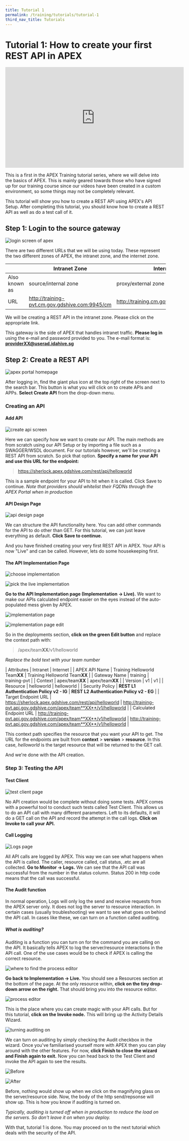 ```yaml
---
title: Tutorial 1
permalink: /training/tutorials/tutorial-1
third_nav_title: Tutorials
---
```


# Tutorial 1: How to create your first REST API in APEX

<div class="youtube">
  
<iframe width="560" height="315" src="https://www.youtube.com/embed/kSWJ5Rov9vE" frameborder="0" allow="accelerometer; autoplay; clipboard-write; encrypted-media; gyroscope; picture-in-picture" allowfullscreen></iframe>
  
</div>

This is a first in the APEX Training tutorial series, where we will delve into the basics of APEX. This is mainly geared towards those who have signed up for our training course since our videos have been created in a custom environment, so some things may not be completely relevant. 

This tutorial will show you how to create a REST API using APEX's API Setup. After completing this tutorial, you should know how to create a REST API as well as do a test call of it.

## Step 1: Login to the source gateway

![login screen of apex](/images/tutorial-1/1-login.png "Login to the corect gateway!!")

There are two different URLs that we will be using today. These represent the two different zones of APEX, the intranet zone, and the internet zone.

|               | Intranet Zone        | Internet Zone       |
| ------------- | -------------------- | ------------------- |
| Also known as | source/internal zone | proxy/external zone |
| URL           | <http://training-pvt.cm.gov.gdshive.com:9945/cm> | <http://training.cm.gov.gdshive.com:9945/cm> |

We will be creating a REST API in the intranet zone. Please click on the appropriate link.

This gateway is the side of APEX that handles intranet traffic. **Please log in** using the e-mail and password provided to you. The e-mail format is: **providerXX@userad.idahive.sg**

## Step 2: Create a REST API

![apex portal homepage](/images/tutorial-1/2-add-api.png "You'll be seeing this a lot.")

After logging in, find the giant plus icon at the top right of the screen next to the search bar. This button is what you will click on to create APIs and APPs. **Select Create API** from the drop-down menu.

### Creating an API

#### Add API

![create api screen](/images/tutorial-1/3-add-api-page.png "Make APIs.")

Here we can specify how we want to create our API. The main methods are from scratch using our API Setup or by importing a file such as a SWAGGER/WSDL document. For our tutorials however, we'll be creating a REST API from scratch. So pick that option. **Specify a name for your API and use this URL for the endpoint:**

> https://sherlock.apex.gdshive.com/rest/api/helloworld

This is a sample endpoint for your API to hit when it is called. Click Save to continue.
*Note that providers should whitelist their FQDNs through the APEX Portal when in production*

#### API Design Page

![api design page](/images/tutorial-1/4-add-api-design.png "Complex stuff not needed now.")

We can structure the API functionality here. You can add other commands for the API to do other than GET. For this tutorial, we can just leave everything as default. **Click Save to continue.**

And you have finished creating your very first REST API in APEX. Your API is now "Live" and can be called. However, lets do some housekeeping first.

#### The API Implementation Page

![choose implementation](/images/tutorial-1/5-implem.png "Choose the corect option.")

![pick the live implementation](/images/tutorial-1/6-live.png "The only option available anyway.")

**Go to the API Implementation page (Implementation -> Live).** We want to make our APIs calculated endpoint easier on the eyes instead of the auto-populated mess given by APEX.

![implementation page](/images/tutorial-1/7-deployments.png "Deployment.")

![implementation page edit](/images/tutorial-1/8-context-path.png "Deployment .")

So in the deployments section, **click on the green Edit button** and replace the context path with:

> /apex/team**XX**/v1/helloworld

*Replace the bold text with your team number*

| Attributes              | Intranet                       | Internet                       |
| APEX API Name           | Training Helloworld Team**XX** | Training Helloworld Team**XX** |
| Gateway Name            | training                       | training-pvt                   |
| Context                 | apex/team**XX**                | apex/team**XX**                |
| Version                 | v1                             | v1                             |
| Resource                | helloworld                     | helloworld                     |
| Security Policy         | **REST L1 Authentication Policy v2 - IG** | **REST L2 Authentication Policy v2 - EG** |
| Target Endpoint URL     | https://sherlock.apex.gdshive.com/rest/api/helloworld | http://training-pvt.api.gov.gdshive.com/apex/team**XX**/v1/helloworld |
| Calculated Endpoint URL | http://training-pvt.api.gov.gdshive.com/apex/team**XX**/v1/helloworld | http://training-pvt.api.gov.gdshive.com/apex/team**XX**/v1/helloworld |

This context path specifies the resource that you want your API to get. The URL for the endpoints are built from **context** > **version** > **resource**. In this case, *helloworld* is the target resource that will be returned to the GET call.

And we're done with the API creation.

### Step 3: Testing the API

#### Test Client

![test client page](/images/tutorial-1/9-test-client.png "Test Suite woo.")

No API creation would be complete without doing some tests. APEX comes with a powerful tool to conduct such tests called Test Client. This allows us to do an API call with many different parameters. Left to its defaults, it will do a GET call on the API and record the attempt in the call logs. **Click on Invoke to call your API.**

#### Call Logging

![Logs page](/images/tutorial-1/10-logs.png "Not the un-environmental kind.")

All API calls are logged by APEX. This way we can see what happens when the API is called. The caller, resource called, call status, .etc are all collected. **Go to Monitor -> Logs.** We can see that the API call was successful from the number in the status column. Status 200 in http code means that the call was successful.

#### The Audit function

In normal operation, Logs will only log the send and receive requests from the APEX server only. It does not log the server to resource interaction. In certain cases (usually troubleshooting) we want to see what goes on behind the API call. In cases like these, we can turn on a function called auditing.

##### What is auditing?

Auditing is a function you can turn on for the command you are calling on the API. It basically tells APEX to log the server/resource interactions in the API call. One of the use cases would be to check if APEX is calling the correct resource.

![where to find the process editor](/images/tutorial-1/11-resources.png "Hard to find.")

**Go back to Implementation -> Live.** You should see a Resources section at the bottom of the page. At the only resource within, **click on the tiny drop-down arrow on the right.** That should bring you into the resource editor.

![process editor](/images/tutorial-1/12-process-editor.png "Super complex potential.")

This is the place where you can create magic with your API calls. But for this tutorial, **click on the Invoke node.** This will bring up the Activity Details Wizard.

![turning auditing on](/images/tutorial-1/13-act-wizard.png "Auditors are coming.")

We can turn on auditing by simply checking the Audit checkbox in the wizard. Once you've familiarised yourself more with APEX then you can play around with the other features. For now, **click Finish to close the wizard and Finish again to exit.** Now you can head back to the Test Client and invoke the API again to see the results.

![Before](/images/tutorial-1/14-before.png "Before.")

![After](/images/tutorial-1/15-after.png "After.")

Before, nothing would show up when we click on the magnifying glass on the server/resource side. Now, the body of the http send/repsonse will show up. This is how you know if auditing is turned on.

*Typically, auditing is turned off when in production to reduce the load on the servers. So don't leave it on when you deploy.*

With that, tutorial 1 is done. You may proceed on to the next tutorial which deals with the security of the API.
